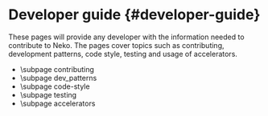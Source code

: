# Developer guide {#developer-guide}

These pages will provide any developer with the information needed to contribute
to Neko. The pages cover topics such as contributing, development patterns, code
style, testing and usage of accelerators.

- \subpage contributing
- \subpage dev_patterns
- \subpage code-style
- \subpage testing
- \subpage accelerators
